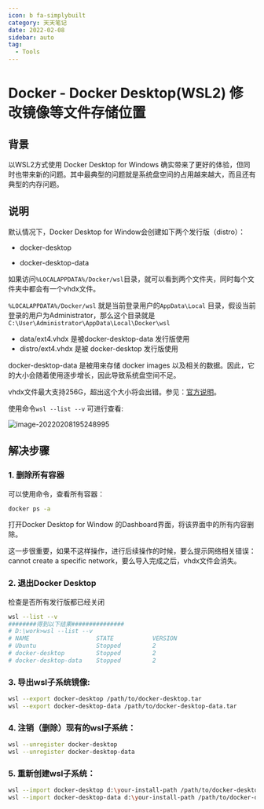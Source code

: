 ```yaml
---
icon: b fa-simplybuilt
category: 天天笔记
date: 2022-02-08
sidebar: auto
tag:
  - Tools
---
```


# Docker - Docker Desktop(WSL2) 修改镜像等文件存储位置

## 背景

以WSL2方式使用 Docker Desktop for Windows 确实带来了更好的体验，但同时也带来新的问题。其中最典型的问题就是系统盘空间的占用越来越大，而且还有典型的内存问题。

## 说明
默认情况下，Docker Desktop for Window会创建如下两个发行版（distro）：

- docker-desktop

- docker-desktop-data

如果访问`%LOCALAPPDATA%/Docker/wsl`目录，就可以看到两个文件夹，同时每个文件夹中都会有一个vhdx文件。

`%LOCALAPPDATA%/Docker/wsl` 就是当前登录用户的`AppData\Local` 目录，假设当前登录的用户为Administrator，那么这个目录就是 `C:\User\Administrator\AppData\Local\Docker\wsl`

- data/ext4.vhdx 是被docker-desktop-data 发行版使用
- distro/ext4.vhdx 是被 docker-desktop 发行版使用

docker-desktop-data 是被用来存储 docker images 以及相关的数据。因此，它的大小会随着使用逐步增长，因此导致系统盘空间不足。

vhdx文件最大支持256G，超出这个大小将会出错。参见：[官方说明](https://docs.microsoft.com/en-us/windows/wsl/compare-versions#understanding-wsl-2-uses-a-vhd-and-what-to-do-if-you-reach-its-max-size)。

使用命令`wsl --list --v` 可进行查看:

![image-20220208195248995](https://gitee.com/yzketx/image-markdown/raw/master/img/202202081952108.png)

## 解决步骤
### 1. 删除所有容器

可以使用命令，查看所有容器：

```bash
docker ps -a
```

打开Docker Desktop for Window 的Dashboard界面，将该界面中的所有内容删除。

这一步很重要，如果不这样操作，进行后续操作的时候，要么提示网络相关错误：cannot create a specific network，要么导入完成之后，vhdx文件会消失。

### 2. 退出Docker Desktop

检查是否所有发行版都已经关闭

```bash
wsl --list --v
########得到以下结果###############
# D:\work>wsl --list --v
# NAME                   STATE           VERSION
# Ubuntu                 Stopped         2
# docker-desktop         Stopped         2
# docker-desktop-data    Stopped         2
```

### 3. 导出wsl子系统镜像:

```bash
wsl --export docker-desktop /path/to/docker-desktop.tar
wsl --export docker-desktop-data /path/to/docker-desktop-data.tar
```

### 4. 注销（删除）现有的wsl子系统：

```bash
wsl --unregister docker-desktop
wsl --unregister docker-desktop-data
```

### 5. 重新创建wsl子系统：

```bash
wsl --import docker-desktop d:\your-install-path /path/to/docker-desktop.tar
wsl --import docker-desktop-data d:\your-install-path /path/to/docker-desktop-data.tar
```

